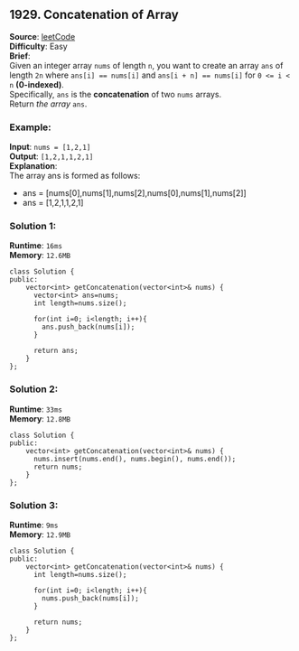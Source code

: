 ## 1929. Concatenation of Array   

**Source**: [leetCode](https://leetcode.com/problems/concatenation-of-array/)  
**Difficulty**: Easy   
**Brief**:     
Given an integer array ``nums`` of length ``n``, you want to create an array ``ans`` of length ``2n`` where ``ans[i] == nums[i]`` and ``ans[i + n] == nums[i]`` for ``0 <= i < n`` **(0-indexed)**.   
Specifically, ``ans`` is the **concatenation** of two ``nums`` arrays.   
Return *the array* ``ans``.   

### Example:
**Input**: ``nums = [1,2,1]``   
**Output**: ``[1,2,1,1,2,1]``   
**Explanation**:   
The array ans is formed as follows:   
- ans = [nums[0],nums[1],nums[2],nums[0],nums[1],nums[2]]   
- ans = [1,2,1,1,2,1]   


### Solution 1:
**Runtime**: ``16ms``   
**Memory**: ``12.6MB``   
```
class Solution {
public:
    vector<int> getConcatenation(vector<int>& nums) {
      vector<int> ans=nums;
      int length=nums.size();
      
      for(int i=0; i<length; i++){
        ans.push_back(nums[i]);
      }
      
      return ans;
    }
};
```

### Solution 2:
**Runtime**: ``33ms``   
**Memory**: ``12.8MB``   
```
class Solution {
public:
    vector<int> getConcatenation(vector<int>& nums) {
      nums.insert(nums.end(), nums.begin(), nums.end());
      return nums;
    }
};

```
 
### Solution 3:
**Runtime**: ``9ms``     
**Memory**: ``12.9MB``   
```
class Solution {
public:
    vector<int> getConcatenation(vector<int>& nums) {
      int length=nums.size();
      
      for(int i=0; i<length; i++){
        nums.push_back(nums[i]);
      }
      
      return nums;
    }
};

```

